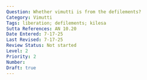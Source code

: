 ```yaml
---
Question: Whether vimutti is from the defilements?
Category: Vimutti
Tags: liberation; defilements; kilesa
Sutta References: AN 10.20
Date Entered: 7-17-25
Last Revised: 7-17-25
Review Status: Not started
Level: 2
Priority: 2
Number: 
Draft: true
---
```



